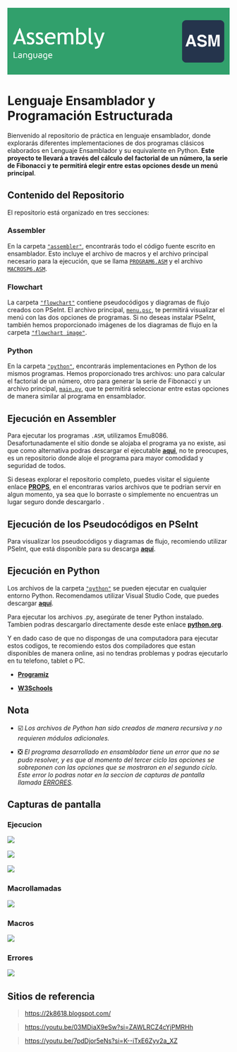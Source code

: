![Header](https://github.com/FreddMX/resources/blob/9f68afc416c4d9033ef3f94b1d0f13d56d87b6a6/headers/AI3.S1.Ensamblador.png)

# **Lenguaje Ensamblador y Programación Estructurada**

Bienvenido al repositorio de práctica en lenguaje ensamblador, donde explorarás diferentes implementaciones de dos programas clásicos elaborados en Lenguaje Ensamblador y su equivalente en Python. **Este proyecto te llevará a través del cálculo del factorial de un número, la serie de Fibonacci y te permitirá elegir entre estas opciones desde un menú principal**.

## **Contenido del Repositorio**

El repositorio está organizado en tres secciones:

### Assembler

En la carpeta [`"assembler"`](https://github.com/FreddMX/AI3.S1.Ensamblador/tree/d87bb88100670980cae23b8fe54a3f375c241488/assembler), encontrarás todo el código fuente escrito en ensamblador. Esto incluye el archivo de macros y el archivo principal necesario para la ejecución, que se llama [`PROGRAM6.ASM`](https://github.com/FreddMX/AI3.S1.Ensamblador/blob/d87bb88100670980cae23b8fe54a3f375c241488/assembler/PROGRAM6.ASM) y el archivo [`MACROSP6.ASM`](https://github.com/FreddMX/AI3.S1.Ensamblador/blob/d87bb88100670980cae23b8fe54a3f375c241488/assembler/MACROSP6.ASM).

### Flowchart

La carpeta [`"flowchart"`](https://github.com/FreddMX/AI3.S1.Ensamblador/tree/d87bb88100670980cae23b8fe54a3f375c241488/flowchart) contiene pseudocódigos y diagramas de flujo creados con PSeInt. El archivo principal, [`menu.psc`](https://github.com/FreddMX/AI3.S1.Ensamblador/blob/d87bb88100670980cae23b8fe54a3f375c241488/flowchart/menu.psc), te permitirá visualizar el menú con las dos opciones de programas. Si no deseas instalar PSeInt, también hemos proporcionado imágenes de los diagramas de flujo en la carpeta [`"flowchart image"`](https://github.com/FreddMX/AI3.S1.Ensamblador/tree/d87bb88100670980cae23b8fe54a3f375c241488/flowchart/flowchart%20image).

### Python

En la carpeta [`"python"`](https://github.com/FreddMX/AI3.S1.Ensamblador/tree/d87bb88100670980cae23b8fe54a3f375c241488/python), encontrarás implementaciones en Python de los mismos programas. Hemos proporcionado tres archivos: uno para calcular el factorial de un número, otro para generar la serie de Fibonacci y un archivo principal, [`main.py`](https://github.com/FreddMX/AI3.S1.Ensamblador/blob/d87bb88100670980cae23b8fe54a3f375c241488/python/main.py), que te permitirá seleccionar entre estas opciones de manera similar al programa en ensamblador.

## Ejecución en Assembler

Para ejecutar los programas `.ASM`, utilizamos Emu8086. Desafortunadamente el sitio donde se alojaba el programa ya no existe, asi que como alternativa podras descargar el ejecutable **[aqui](https://github.com/FreddMX/Props/blob/a1aff9c8ecaa76ef19356497fe1ecfc77bcaca1b/Archivos%20para%20Lenguaje%20Ensamblador/emu8086.exe)**, no te preocupes, es un repositorio donde aloje el programa para mayor comodidad y seguridad de todos.

Si deseas explorar el repositorio completo, puedes visitar el siguiente enlace **[PROPS](https://github.com/FreddMX/Props)**, en el encontraras varios archivos que te podrian servir en algun momento, ya sea que lo borraste o simplemente no encuentras un lugar seguro donde descargarlo .

## Ejecución de los Pseudocódigos en PSeInt

Para visualizar los pseudocódigos y diagramas de flujo, recomiendo utilizar PSeInt, que está disponible para su descarga **[aquí](https://pseint.sourceforge.net/)**.

## Ejecución en Python

Los archivos de la carpeta [`"python"`](https://github.com/FreddMX/University_Code/tree/4797d1ea92632023a58035fb4501e16e538b3267/Arquitectura%20de%20Computadoras/EXA3P/python) se pueden ejecutar en cualquier entorno Python. Recomendamos utilizar Visual Studio Code, que puedes descargar **[aquí](https://code.visualstudio.com/)**.

Para ejecutar los archivos .py, asegúrate de tener Python instalado. Tambien podras descargarlo directamente desde este enlace **[python.org](https://www.python.org/)**.

Y en dado caso de que no dispongas de una computadora para ejecutar estos codigos, te recomiendo estos dos compiladores que estan disponibles de manera online, asi no tendras problemas y podras ejecutarlo en tu telefono, tablet o PC.

- **[Programiz](https://www.programiz.com/python-programming/online-compiler/)**

- **[W3Schools](https://www.w3schools.com/python/python_compiler.asp)**

##  Nota

- :ballot_box_with_check: *Los archivos de Python han sido creados de manera recursiva y no requieren módulos adicionales.*

- :negative_squared_cross_mark: *El programa desarrollado en ensamblador tiene un error que no se pudo resolver, y es que al momento del tercer ciclo las opciones se sobreponen con las opciones que se mostraron en el segundo ciclo. Este error lo podras notar en la seccion de capturas de pantalla llamada [ERRORES](https://github.com/FreddMX/AI3.S1.Ensamblador/tree/main#errores).*

## Capturas de pantalla
### Ejecucion
![](https://github.com/FreddMX/AI3.S1.Ensamblador/blob/d87bb88100670980cae23b8fe54a3f375c241488/screenshot/execute1.png)

![](https://github.com/FreddMX/AI3.S1.Ensamblador/blob/d87bb88100670980cae23b8fe54a3f375c241488/screenshot/execute2.png)

![](https://github.com/FreddMX/AI3.S1.Ensamblador/blob/d87bb88100670980cae23b8fe54a3f375c241488/screenshot/execute3.png)

### Macrollamadas

![](https://github.com/FreddMX/AI3.S1.Ensamblador/blob/d87bb88100670980cae23b8fe54a3f375c241488/screenshot/code1.png)

### Macros

![](https://github.com/FreddMX/AI3.S1.Ensamblador/blob/d87bb88100670980cae23b8fe54a3f375c241488/screenshot/macro1.png)

### Errores

![](https://github.com/FreddMX/AI3.S1.Ensamblador/blob/d87bb88100670980cae23b8fe54a3f375c241488/screenshot/error.png)


## Sitios de referencia
>https://2k8618.blogspot.com/

>https://youtu.be/03MDiaX9eSw?si=ZAWLRCZ4cYjPMRHh

>https://youtu.be/7pdDjor5eNs?si=K--iTxE6Zyv2a_XZ
